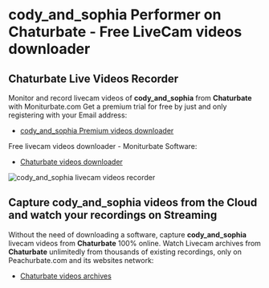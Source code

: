 # cody_and_sophia Performer on Chaturbate - Free LiveCam videos downloader

## Chaturbate Live Videos Recorder

Monitor and record livecam videos of **cody_and_sophia** from **Chaturbate** with Moniturbate.com
Get a premium trial for free by just and only registering with your Email address:
* [cody_and_sophia Premium videos downloader](https://moniturbate.com/request-demo-licence-key.html)

Free livecam videos downloader - Moniturbate Software:
* [Chaturbate videos downloader](https://moniturbate.com/moniturbate-download-software.html)

![cody_and_sophia livecam videos recorder](https://peachurnet.com/templates/moniturbate-software.png)


## Capture cody_and_sophia videos from the Cloud and watch your recordings on Streaming

Without the need of downloading a software, capture **cody_and_sophia** livecam videos from **Chaturbate** 100% online.
Watch Livecam archives from **Chaturbate** unlimitedly from thousands of existing recordings, only on Peachurbate.com and its websites network:
* [Chaturbate videos archives](https://peachurnet.com/)